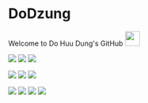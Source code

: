 # DoDzung
Welcome to Do Huu Dung's GitHub <img src="https://raw.githubusercontent.com/MartinHeinz/MartinHeinz/master/wave.gif" width="30px">

![](https://img.shields.io/static/v1?label=Code&message=Python&color=important)
![](https://img.shields.io/static/v1?label=Code&message=C/Cpp&color=important)
![](https://img.shields.io/static/v1?label=OS&message=Linux&color=orange)

![](https://img.shields.io/static/v1?label=Tools&message=Tensorflow&color=success)
![](https://img.shields.io/static/v1?label=Tools&message=Keras&color=success)
![](https://img.shields.io/static/v1?label=Tools&message=OpenVSLAM&color=success)

![](https://img.shields.io/static/v1?label=Tools&message=OpenCV&color=success)
![](https://img.shields.io/static/v1?label=Editor&message=PyCharm&color=informational)
![](https://img.shields.io/static/v1?label=Editor&message=VisualStudio&color=informational)
![](https://raw.github.com/dungdo123/Code_Interview/blob/main/Conference_Paper_%231/Data%20augmentation/dataset/input/backgrounds/1.jpg)
